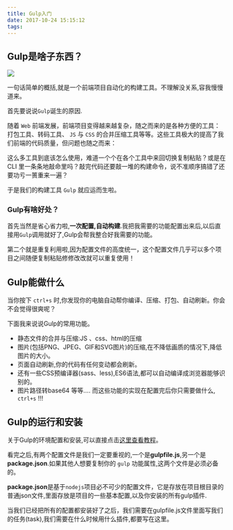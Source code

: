 ```yaml
---
title: Gulp入门
date: 2017-10-24 15:15:12
tags:
---
```


## Gulp是啥子东西？

![](http://www.d1net.com/uploadfile/2017/0112/20170112092834684.png)

一句话简单的概括,就是一个前端项目自动化的构建工具。不理解没关系,容我慢慢道来。

首先要说说`Gulp`诞生的原因.

随着 `Web` 前端发展，前端项目变得越来越复杂，随之而来的是各种方便的工具：打包工具、转码工具、 `JS` 与 `CSS` 的合并压缩工具等等。这些工具极大的提高了我们前端的代码质量，但问题也随之而来：

这么多工具到底该怎么使用，难道一个个在各个工具中来回切换复制粘贴？或是在 CLI 里一条条地敲命里吗？敲完代码还要敲一堆的构建命令，说不准顺序搞错了还要功亏一篑重来一遍？

于是我们的构建工具 `Gulp` 就应运而生啦。

###	Gulp有啥好处？


首先当然是省心省力啦,**一次配置,自动构建**.我把我需要的功能配置出来后,以后直接用`Gulp`调用就好了,Gulp会帮我整合好我需要的功能。

第二个就是重复利用啦,因为配置文件的高度统一，这个配置文件几乎可以多个项目之间随便复制粘贴修修改改就可以重复使用！

##	Gulp能做什么
当你按下 `ctrl+s` 时,你发现你的电脑自动帮你编译、压缩、打包、自动刷新。你会不会觉得很爽呢？

下面我来说说Gulp的常用功能。
- 静态文件的合并与压缩:JS 、css、html的压缩
- 图片(包括PNG、JPEG、GIF和SVG图片)的压缩,在不降低画质的情况下,降低图片的大小。
- 页面自动刷新,你的代码有任何变动都会刷新。
- 还有一些CSS预编译器(sass、less),ES6语法,都可以自动编译成浏览器能够识别的。
- 图片路径转base64
等等….
而这些功能的实现在配置完后你只需要做什么, `ctrl+s` !!!


##	Gulp的运行和安装
关于Gulp的环境配置和安装,可以直接点击[这里查看教程](http://www.ydcss.com/archives/18)。

看完之后,有两个配置文件是我们一定要重视的,一个是**gulpfile.js**,另一个是**package.json**.如果其他人想要复制你的 `gulp` 功能属性,这两个文件是必须必备的。

**package.json**是基于`nodejs`项目必不可少的配置文件，它是存放在项目根目录的普通json文件,里面存放是项目的一些基本配置,以及你安装的所有gulp插件.

当我们已经把所有的配置都安装好了之后，我们需要在gulpfile.js文件里面写我们的任务(task),我们需要在什么时候用什么插件,都要写在这里。